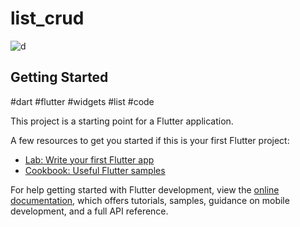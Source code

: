 # list_crud

![d](https://user-images.githubusercontent.com/113529213/194065685-7fe8a1d7-6fd0-402f-bf89-77b5657d3121.png)


## Getting Started
#dart #flutter #widgets #list #code

This project is a starting point for a Flutter application.

A few resources to get you started if this is your first Flutter project:

- [Lab: Write your first Flutter app](https://docs.flutter.dev/get-started/codelab)
- [Cookbook: Useful Flutter samples](https://docs.flutter.dev/cookbook)

For help getting started with Flutter development, view the
[online documentation](https://docs.flutter.dev/), which offers tutorials,
samples, guidance on mobile development, and a full API reference.
